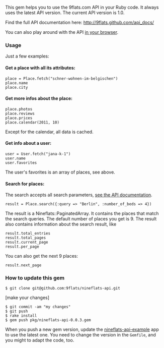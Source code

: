 This gem helps you to use the 9flats.com API in your Ruby code. It always uses the latest API version. The current API version is 1.0.

Find the full API documentation here: http://9flats.github.com/api_docs/

You can also play around with the API [in your browser]("http://nineflats-api-example.heroku.com/").

### Usage

Just a few examples:

#### Get a place with all its attributes:

    place = Place.fetch("schner-wohnen-im-belgischen")
    place.name
    place.city
    
#### Get more infos about the place:

    place.photos
    place.reviews
    place.prices
    place.calendar(2011, 10)
    
Except for the calendar, all data is cached.
    
#### Get info about a user:

    user = User.fetch("jana-k-1")
    user.name
    user.favorites

The user's favorites is an array of places, see above.

#### Search for places:

The search accepts all search parameters, [see the API documentation](http://9flats.github.com/api_docs/places.html).

    result = Place.search({:query => "Berlin", :number_of_beds => 4})

The result is a Nineflats::PaginatedArray. It contains the places that match the search queries. The default number of places you get is 9. The result also contains information about the search result, like
    
    result.total_entries
    result.total_pages
    result.current_page
    result.per_page
    
You can also get the next 9 places:

    result.next_page


### How to update this gem

    $ git clone git@github.com:9flats/nineflats-api.git

[make your changes]

    $ git commit -am "my changes"
    $ git push
    $ rake install
    $ gem push pkg/nineflats-api-0.0.3.gem
    
When you push a new gem version, update the [nineflats-api-example](https://github.com/9flats/nineflats-api-example) app to use the latest one. You need to change the version in the `Gemfile`, and you might to adapt the code, too.

